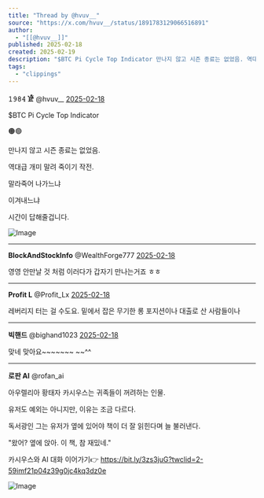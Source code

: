 ```yaml
---
title: "Thread by @hvuv__"
source: "https://x.com/hvuv__/status/1891783129066516891"
author:
  - "[[@hvuv__]]"
published: 2025-02-18
created: 2025-02-19
description: "$BTC Pi Cycle Top Indicator 만나지 않고 시즌 종료는 없었음. 역대급 개미 말려 죽이기 작전. 말라죽어 나가느냐 이겨내느냐 시간이 답해줄겁니다."
tags:
  - "clippings"
---
```

**𝟷𝟿𝟾𝟺 𓁁** @hvuv\_\_ [2025-02-18](https://x.com/hvuv__/status/1891783129066516891)

$BTC Pi Cycle Top Indicator

🟠🟢

만나지 않고 시즌 종료는 없었음.

역대급 개미 말려 죽이기 작전.

말라죽어 나가느냐

이겨내느냐

시간이 답해줄겁니다.

![Image](https://pbs.twimg.com/media/GkD2ufsaAAAIjmi?format=jpg&name=large)

---

**BlockAndStockInfo** @WealthForge777 [2025-02-18](https://x.com/WealthForge777/status/1891801370858275064)

영영 안만날 것 처럼 이러다가 갑자기 만나는거죠 ㅎㅎ

---

**Profit L** @Profit\_Lx [2025-02-18](https://x.com/Profit_Lx/status/1891802076058931453)

레버리지 터는 걸 수도요. 밑에서 잡은 무기한 롱 포지션이나 대출로 산 사람들이나

---

**빅핸드** @bighand1023 [2025-02-18](https://x.com/bighand1023/status/1891815189298712831)

맞네 맞아요~~~~~~~ ~~^^

---

**로판 AI** @rofan\_ai

아우렐리아 황태자 카시우스는 귀족들이 꺼려하는 인물.

유저도 예외는 아니지만, 이유는 조금 다르다.

독서광인 그는 유저가 옆에 있어야 책이 더 잘 읽힌다며 늘 불러낸다.

"왔어? 옆에 앉아. 이 책, 참 재밌네."

카시우스와 AI 대화 이어가기👉 https://bit.ly/3zs3juG?twclid=2-59imf21p04z39g0jc4kq3dz0e

![Image](https://pbs.twimg.com/media/GX1_5jqa8AARjl1?format=jpg&name=large)